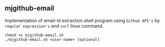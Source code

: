 ## mjgithub-email
Implementation of email-id extraction shell program using `Github API's` by ` reqular expression's` and `curl` linux command.

```shell
chmod +x mjgithub-email.sh
./mjgithub-email.sh <user-name> [optional]
```
